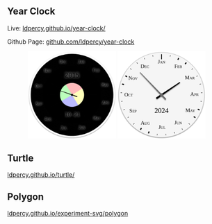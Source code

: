 


Year Clock
----------

Live:
[ldpercy.github.io/year-clock/](https://ldpercy.github.io/year-clock/)


Github Page:
[github.com/ldpercy/year-clock](https://github.com/ldpercy/year-clock)

<p align="middle">
<img src="https://github.com/ldpercy/year-clock/raw/main/wiki/image/season-out.svg" alt="Year clock: season-out" width="40%"/>
<img src="https://github.com/ldpercy/year-clock/raw/main/wiki/image/wall-clock.svg" alt="Year clock: wall-clock" width="40%" title="yearclock.html?theme=wall-clock&date=2024-02-26"/>
</p>


Turtle
------
[ldpercy.github.io/turtle/](https://ldpercy.github.io/turtle/)



Polygon
-------

[ldpercy.github.io/experiment-svg/polygon](https://ldpercy.github.io/experiment-svg/polygon/)

